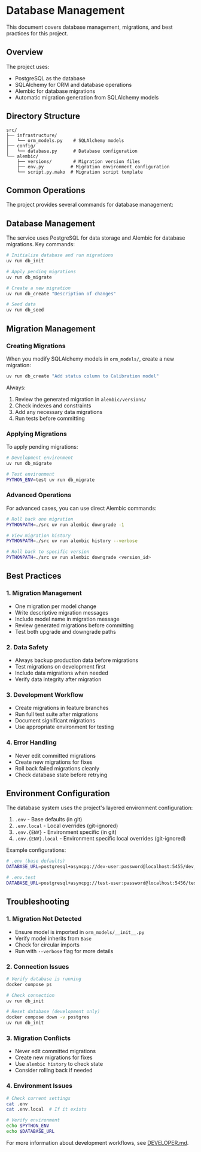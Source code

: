 # Database Management

This document covers database management, migrations, and best practices for this project.

## Overview

The project uses:

- PostgreSQL as the database
- SQLAlchemy for ORM and database operations
- Alembic for database migrations
- Automatic migration generation from SQLAlchemy models

## Directory Structure

```
src/
├── infrastructure/
│   └── orm_models.py    # SQLAlchemy models
├── config/
│   └── database.py      # Database configuration
└── alembic/
    ├── versions/        # Migration version files
    ├── env.py          # Migration environment configuration
    └── script.py.mako  # Migration script template
```

## Common Operations

The project provides several commands for database management:

## Database Management

The service uses PostgreSQL for data storage and Alembic for database migrations. Key commands:

```bash
# Initialize database and run migrations
uv run db_init

# Apply pending migrations
uv run db_migrate

# Create a new migration
uv run db_create "Description of changes"

# Seed data
uv run db_seed
```

## Migration Management

### Creating Migrations

When you modify SQLAlchemy models in `orm_models/`, create a new migration:

```bash
uv run db_create "Add status column to Calibration model"
```

Always:

1. Review the generated migration in `alembic/versions/`
2. Check indexes and constraints
3. Add any necessary data migrations
4. Run tests before committing

### Applying Migrations

To apply pending migrations:

```bash
# Development environment
uv run db_migrate

# Test environment
PYTHON_ENV=test uv run db_migrate
```

### Advanced Operations

For advanced cases, you can use direct Alembic commands:

```bash
# Roll back one migration
PYTHONPATH=./src uv run alembic downgrade -1

# View migration history
PYTHONPATH=./src uv run alembic history --verbose

# Roll back to specific version
PYTHONPATH=./src uv run alembic downgrade <version_id>
```

## Best Practices

### 1. Migration Management

- One migration per model change
- Write descriptive migration messages
- Include model name in migration message
- Review generated migrations before committing
- Test both upgrade and downgrade paths

### 2. Data Safety

- Always backup production data before migrations
- Test migrations on development first
- Include data migrations when needed
- Verify data integrity after migration

### 3. Development Workflow

- Create migrations in feature branches
- Run full test suite after migrations
- Document significant migrations
- Use appropriate environment for testing

### 4. Error Handling

- Never edit committed migrations
- Create new migrations for fixes
- Roll back failed migrations cleanly
- Check database state before retrying

## Environment Configuration

The database system uses the project's layered environment configuration:

1. `.env` - Base defaults (in git)
2. `.env.local` - Local overrides (git-ignored)
3. `.env.{ENV}` - Environment specific (in git)
4. `.env.{ENV}.local` - Environment specific local overrides (git-ignored)

Example configurations:

```bash
# .env (base defaults)
DATABASE_URL=postgresql+asyncpg://dev-user:password@localhost:5455/dev_db

# .env.test
DATABASE_URL=postgresql+asyncpg://test-user:password@localhost:5456/test_db
```

## Troubleshooting

### 1. Migration Not Detected

- Ensure model is imported in `orm_models/__init__.py`
- Verify model inherits from `Base`
- Check for circular imports
- Run with `--verbose` flag for more details

### 2. Connection Issues

```bash
# Verify database is running
docker compose ps

# Check connection
uv run db_init

# Reset database (development only)
docker compose down -v postgres
uv run db_init
```

### 3. Migration Conflicts

- Never edit committed migrations
- Create new migrations for fixes
- Use `alembic history` to check state
- Consider rolling back if needed

### 4. Environment Issues

```bash
# Check current settings
cat .env
cat .env.local  # If it exists

# Verify environment
echo $PYTHON_ENV
echo $DATABASE_URL
```

For more information about development workflows, see [DEVELOPER.md](./DEVELOPER.md).
